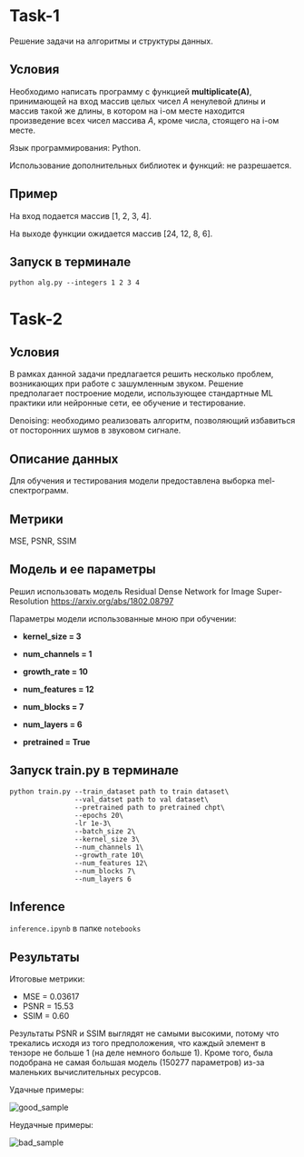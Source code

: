 # Task-1
Решение задачи на алгоритмы и структуры данных.

## Условия

Необходимо написать программу с функцией **multiplicate(A)**, принимающей на вход 
массив целых чисел *А* ненулевой длины и массив такой же длины, в котором на i-ом 
месте находится произведение всех чисел массива *А*, кроме числа, стоящего на i-ом 
месте.

Язык программирования: Python.

Использование дополнительных библиотек и функций: не разрешается.

## Пример

На вход подается массив [1, 2, 3, 4].

На выходе функции ожидается массив [24, 12, 8, 6].

## Запуск в терминале
```
python alg.py --integers 1 2 3 4
```
# Task-2

## Условия

В рамках данной задачи предлагается решить несколько проблем, возникающих при 
работе с зашумленным звуком. Решение предполагает построение модели, 
использующее стандартные ML практики или нейронные сети, ее обучение и 
тестирование. 

Denoising: необходимо реализовать алгоритм, позволяющий избавиться 
от посторонних шумов в звуковом сигнале. 

## Описание данных

Для обучения и тестирования модели предоставлена выборка mel-спектрограмм.

## Метрики

MSE, PSNR, SSIM

## Модель и ее параметры

Решил использовать модель Residual Dense Network for Image Super-Resolution https://arxiv.org/abs/1802.08797 

Параметры модели использованные мною при обучении:

* **kernel_size = 3**

* **num_channels = 1**

* **growth_rate = 10**

* **num_features = 12**

* **num_blocks = 7**

* **num_layers = 6**

* **pretrained = True**

## Запуск train.py в терминале
```
python train.py --train_dataset path to train dataset\
                --val_datset path to val dataset\
                --pretrained path to pretrained chpt\
                --epochs 20\
                -lr 1e-3\
                --batch_size 2\
                --kernel_size 3\
                --num_channels 1\
                --growth_rate 10\
                --num_features 12\
                --num_blocks 7\
                --num_layers 6
```
## Inference 

`inference.ipynb` в папке `notebooks`

## Результаты

Итоговые метрики:

* MSE = 0.03617
* PSNR = 15.53
* SSIM = 0.60

Результаты PSNR и SSIM выглядят не самыми высокими, потому что трекались исходя из того предположения, что каждый элемент в тензоре не больше 1 (на деле немного больше 1). Кроме того, была подобрана не самая большая модель (150277 параметров) из-за маленьких вычислительных ресурсов.

Удачные примеры:

![good_sample](https://user-images.githubusercontent.com/118741179/228126147-f9a25193-aadc-4f86-a69f-fea799bf1961.png)

Неудачные примеры:

![bad_sample](https://user-images.githubusercontent.com/118741179/228126167-fdd65cbf-6897-4034-b519-3690eb263d60.png)

